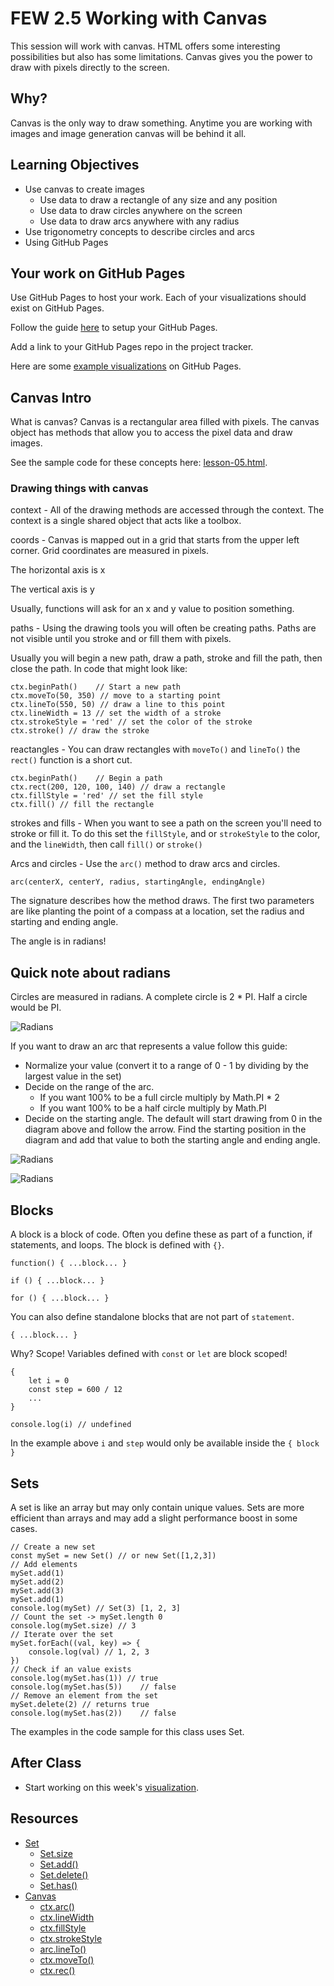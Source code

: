 # FEW 2.5 Working with Canvas

This session will work with canvas. HTML offers some interesting possibilities but also has some limitations. Canvas gives you the power to draw with pixels directly to the screen. 

## Why? 

Canvas is the only way to draw something. Anytime you are working with images and image generation canvas will be behind it all. 

## Learning Objectives 

- Use canvas to create images 
    - Use data to draw a rectangle of any size and any position
    - Use data to draw circles anywhere on the screen
    - Use data to draw arcs anywhere with any radius
- Use trigonometry concepts to describe circles and arcs
- Using GitHub Pages

## Your work on GitHub Pages 

Use GitHub Pages to host your work. Each of your visualizations should exist on GitHub Pages. 

Follow the guide [here](https://pages.github.com) to setup your GitHub Pages. 

Add a link to your GitHub Pages repo in the project tracker. 

Here are some [example visualizations](https://github.com/soggybag/data-visualizations) on GitHub Pages. 

## Canvas Intro

What is canvas? Canvas is a rectangular area filled with pixels. The canvas object has methods that allow you to access the pixel data and draw images. 

See the sample code for these concepts here: [lesson-05.html](../lesson-05.html).

### Drawing things with canvas

context - All of the drawing methods are accessed through the context. The context is a single shared object that acts like a toolbox. 

coords - Canvas is mapped out in a grid that starts from the upper left corner. Grid coordinates are measured in pixels. 

The horizontal axis is x

The vertical axis is y

Usually, functions will ask for an x and y value to position something. 

paths - Using the drawing tools you will often be creating paths. Paths are not visible until you stroke and or fill them with pixels.

Usually you will begin a new path, draw a path, stroke and fill the path, then close the path. In code that might look like: 

```JS 
ctx.beginPath()    // Start a new path
ctx.moveTo(50, 350) // move to a starting point
ctx.lineTo(550, 50) // draw a line to this point
ctx.lineWidth = 13 // set the width of a stroke
ctx.strokeStyle = 'red' // set the color of the stroke
ctx.stroke() // draw the stroke
```

reactangles - You can draw rectangles with `moveTo()` and `lineTo()` the `rect()` function is a short cut. 

```JS 
ctx.beginPath()    // Begin a path
ctx.rect(200, 120, 100, 140) // draw a rectangle
ctx.fillStyle = 'red' // set the fill style
ctx.fill() // fill the rectangle
```

strokes and fills - When you want to see a path on the screen you'll need to stroke or fill it. To do this set the `fillStyle`, and or `strokeStyle` to the color, and the `lineWidth`, then call `fill()` or `stroke()`

Arcs and circles - Use the `arc()` method to draw arcs and circles. 

`arc(centerX, centerY, radius, startingAngle, endingAngle)`

The signature describes how the method draws. The first two parameters are like planting the point of a compass at a location, set the radius and starting and ending angle. 

The angle is in radians!

## Quick note about radians

Circles are measured in radians. A complete circle is 2 * PI. Half a circle would be PI. 

![Radians](../images/radians.png)

If you want to draw an arc that represents a value follow this guide:

- Normalize your value (convert it to a range of 0 - 1 by dividing by the largest value in the set)
- Decide on the range of the arc.
    - If you want 100% to be a full circle multiply by Math.PI * 2
    - If you want 100% to be a half circle multiply by Math.PI
- Decide on the starting angle. The default will start drawing from 0 in the diagram above and follow the arrow. Find the starting position in the diagram and add that value to both the starting angle and ending angle.

![Radians](../images/radians-2.png)

![Radians](../images/radians-3.png)

## Blocks 

A block is a block of code. Often you define these as part of a function, if statements, and loops. The block is defined with `{}`.

```JS
function() { ...block... }

if () { ...block... }
        
for () { ...block... }
```

You can also define standalone blocks that are not part of `statement`. 

```JS
{ ...block... }
```

Why? Scope! Variables defined with `const` or `let` are block scoped!

```JS
{
    let i = 0
    const step = 600 / 12
    ...
}

console.log(i) // undefined
```

In the example above `i` and `step` would only be available inside the `{ block }`

## Sets 

A set is like an array but may only contain unique values. Sets are more efficient than arrays and may add a slight performance boost in some cases. 

```JS
// Create a new set
const mySet = new Set() // or new Set([1,2,3])
// Add elements 
mySet.add(1)
mySet.add(2)
mySet.add(3)
mySet.add(1)
console.log(mySet) // Set(3) [1, 2, 3]
// Count the set -> mySet.length 0
console.log(mySet.size) // 3
// Iterate over the set 
mySet.forEach((val, key) => {
    console.log(val) // 1, 2, 3
})
// Check if an value exists 
console.log(mySet.has(1)) // true
console.log(mySet.has(5))    // false
// Remove an element from the set
mySet.delete(2) // returns true 
console.log(mySet.has(2))    // false
```

The examples in the code sample for this class uses Set. 

## After Class 

- Start working on this week's [visualization](../Assignments/visualization-3.md). 

## Resources 

- [Set](https://developer.mozilla.org/en-US/docs/Web/JavaScript/Reference/Global_Objects/Set/prototype)
    - [Set.size](https://developer.mozilla.org/en-US/docs/Web/JavaScript/Reference/Global_Objects/Set/size)
    - [Set.add()](https://developer.mozilla.org/en-US/docs/Web/JavaScript/Reference/Global_Objects/Set/add)
    - [Set.delete()](https://developer.mozilla.org/en-US/docs/Web/JavaScript/Reference/Global_Objects/Set/delete)
    - [Set.has()](https://developer.mozilla.org/en-US/docs/Web/JavaScript/Reference/Global_Objects/Set/has)
- [Canvas](https://developer.mozilla.org/en-US/docs/Glossary/Canvas)
    - [ctx.arc()](https://developer.mozilla.org/en-US/docs/Web/API/CanvasRenderingContext2D/arc)
    - [ctx.lineWidth](https://developer.mozilla.org/en-US/docs/Web/API/CanvasRenderingContext2D/lineWidth)
    - [ctx.fillStyle](https://developer.mozilla.org/en-US/docs/Web/API/CanvasRenderingContext2D/fillStyle)
    - [ctx.strokeStyle](https://developer.mozilla.org/en-US/docs/Web/API/CanvasRenderingContext2D/strokeStyle)
    - [arc.lineTo()](https://developer.mozilla.org/en-US/docs/Web/API/CanvasRenderingContext2D/lineTo)
    - [ctx.moveTo()](https://developer.mozilla.org/en-US/docs/Web/API/CanvasRenderingContext2D/moveTo)
    - [ctx.rec()](https://developer.mozilla.org/en-US/docs/Web/API/CanvasRenderingContext2D/rect)
